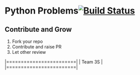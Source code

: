 # Python Problems[![Build Status](https://travis-ci.org/selvathiruarul/Python_Problems.svg?branch=master)](https://travis-ci.org/selvathiruarul/Python_Problems)



Contribute and Grow
-------------------
1. Fork your repo
2. Contribute and raise PR
3. Let other review

|========================|
|       Team 3S          | 
|========================|

